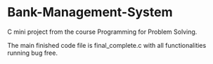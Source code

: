 # Bank-Management-System
C mini project from the course Programming for Problem Solving. 

The main finished code file is final_complete.c with all functionalities running bug free.
